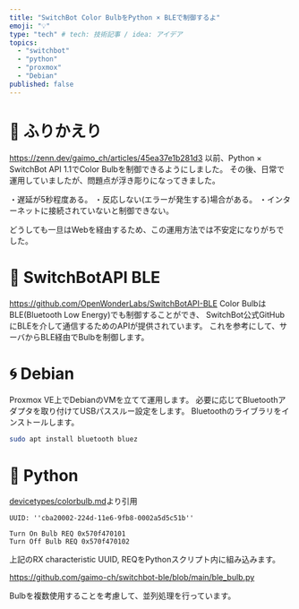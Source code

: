 ```yaml
---
title: "SwitchBot Color BulbをPython × BLEで制御するよ"
emoji: "💡"
type: "tech" # tech: 技術記事 / idea: アイデア
topics:
  - "switchbot"
  - "python"
  - "proxmox"
  - "Debian"
published: false
---
```


# 💭 ふりかえり
https://zenn.dev/gaimo_ch/articles/45ea37e1b281d3
以前、Python × SwitchBot API 1.1でColor Bulbを制御できるようにしました。
その後、日常で運用していましたが、問題点が浮き彫りになってきました。

・遅延が5秒程度ある。
・反応しない(エラーが発生する)場合がある。
・インターネットに接続されていないと制御できない。

どうしても一旦はWebを経由するため、この運用方法では不安定になりがちでした。

# 📡 SwitchBotAPI BLE

https://github.com/OpenWonderLabs/SwitchBotAPI-BLE
Color BulbはBLE(Bluetooth Low Energy)でも制御することができ、
SwitchBot公式GitHubにBLEを介して通信するためのAPIが提供されています。
これを参考にして、サーバからBLE経由でBulbを制御します。

# 🌀 Debian

Proxmox VE上でDebianのVMを立てて運用します。
必要に応じてBluetoothアダプタを取り付けてUSBパススルー設定をします。
Bluetoothのライブラリをインストールします。

```sh
sudo apt install bluetooth bluez
```

# 🐍 Python

[devicetypes/colorbulb.md](https://github.com/OpenWonderLabs/SwitchBotAPI-BLE/blob/latest/devicetypes/colorbulb.md)より引用

```:RX characteristic UUID
UUID: ''cba20002-224d-11e6-9fb8-0002a5d5c51b''
```
```:REQ
Turn On Bulb REQ 0x570f470101
Turn Off Bulb REQ 0x570f470102
```
上記のRX characteristic UUID, REQをPythonスクリプト内に組み込みます。

https://github.com/gaimo-ch/switchbot-ble/blob/main/ble_bulb.py

Bulbを複数使用することを考慮して、並列処理を行っています。
